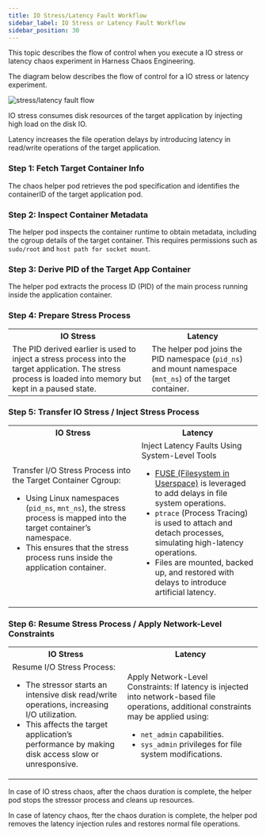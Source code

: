 ```yaml
---
title: IO Stress/Latency Fault Workflow 
sidebar_label: IO Stress or Latency Fault Workflow 
sidebar_position: 30
---
```


This topic describes the flow of control when you execute a IO stress or latency chaos experiment in Harness Chaos Engineering.

The diagram below describes the flow of control for a IO stress or latency experiment. 

![stress/latency fault flow](../static/how-stuff-works/stress-fault-flow.png)

IO stress consumes disk resources of the target application by injecting high load on the disk IO.

Latency increases the file operation delays by introducing latency in read/write operations of the target application.

### Step 1: Fetch Target Container Info
The chaos helper pod retrieves the pod specification and identifies the containerID of the target application pod.

### Step 2: Inspect Container Metadata
The helper pod inspects the container runtime to obtain metadata, including the cgroup details of the target container. This requires permissions such as `sudo/root` and `host path for socket mount`.

### Step 3: Derive PID of the Target App Container
The helper pod extracts the process ID (PID) of the main process running inside the application container.

### Step 4: Prepare Stress Process

<table>
  <tr>
    <th>IO Stress</th>
    <th>Latency</th>
  </tr>
    <td>The PID derived earlier is used to inject a stress process into the target application. The stress process is loaded into memory but kept in a paused state.</td>
    <td>The helper pod joins the PID namespace (<code>pid_ns</code>) and mount namespace (<code>mnt_ns</code>) of the target container.</td>
</table>


### Step 5: Transfer IO Stress / Inject Stress Process

<table>
  <tr>
    <th>IO Stress</th>
    <th>Latency</th>
  </tr>
  <td>Transfer I/O Stress Process into the Target Container Cgroup: 
  <ul><li>Using Linux namespaces (<code>pid_ns</code>, <code>mnt_ns</code>), the stress process is mapped into the target container’s namespace. </li>
  <li>This ensures that the stress process runs inside the application container. </li></ul></td>
  <td>Inject Latency Faults Using System-Level Tools
  <ul><li><a href="https://www.kernel.org/doc/html/next/filesystems/fuse.html">FUSE (Filesystem in Userspace)</a> is leveraged to add delays in file system operations.</li>
    <li><code>ptrace</code> (Process Tracing) is used to attach and detach processes, simulating high-latency operations.</li>
    <li>Files are mounted, backed up, and restored with delays to introduce artificial latency.</li></ul></td>
</table>


### Step 6: Resume Stress Process / Apply Network-Level Constraints

<table>
  <tr>
    <th>IO Stress</th>
    <th>Latency</th>
  </tr>
  <td>Resume I/O Stress Process:
  <ul><li>The stressor starts an intensive disk read/write operations, increasing I/O utilization.</li>
  <li>This affects the target application’s performance by making disk access slow or unresponsive.</li></ul></td>
  <td>Apply Network-Level Constraints: If latency is injected into network-based file operations, additional constraints may be applied using:
  <ul><li><code>net_admin</code> capabilities. </li>
  <li><code>sys_admin</code> privileges for file system modifications. </li></ul></td>
</table>


In case of IO stress chaos, after the chaos duration is complete, the helper pod stops the stressor process and cleans up resources.

In case of latency chaos, fter the chaos duration is complete, the helper pod removes the latency injection rules and restores normal file operations.
